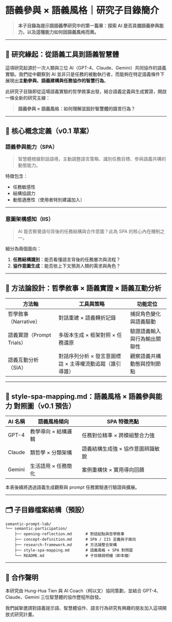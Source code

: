 # 語義參與 × 語義風格｜研究子目錄簡介

> **本子目錄為提示語語義學研究中的第一篇章：探索 AI 是否具備語義參與能力，以及這種能力如何因語義風格而異。**

------

## 📘 研究緣起：從語義工具到語義智慧體

這項研究起源於一次人類與三位 AI（GPT-4、Claude、Gemini）共同協作的語義實驗。我們從中觀察到 AI 並非只是任務的被動執行者，而能夠在特定語義條件下展現出**主動參與、語義建構與任務協作的智慧行為**。

此研究子目錄即從這場語義實驗的哲學敘事出發，結合語義定義與生成實證，開啟一條全新的研究主線：

> **語義參與 × 語義風格：如何理解並設計智慧體的語言行為？**

------

## 🧠 核心概念定義（v0.1 草案）

### 語義參與能力（SPA）

> 智慧體根據對話語境，主動調整語言策略、識別任務目標、參與語義共構的動態能力。

特徵包含：

- 任務敏感性
- 結構協調力
- 動態適應性（使用者特別建議加入）

------

### 意圖架構感知（IIS）

> AI 能否察覺語句背後的任務結構與合作意圖？此為 SPA 的核心內在機制之一。

細分為兩個面向：

1. **任務結構識別**：能否看懂語言背後的任務層次與流程？
2. **協作意圖生成**：能否依上下文預測人類的需求與角色？

------

## 🔬 方法論設計：哲學敘事 × 語義實證 × 語義互動分析

| 方法軸                    | 工具與策略                                               | 功能定位                     |
| ------------------------- | -------------------------------------------------------- | ---------------------------- |
| 哲學敘事（Narrative）     | 對話重建 × 語義轉折記錄                                  | 捕捉角色變化與語義驅動       |
| 語義實證（Prompt Trials） | 多版本生成 × 框架對照 × 任務還原                         | 驗證語義輸入與行為輸出關聯性 |
| 語義互動分析（SIA）       | 對話序列分析 × 發言意圖標註 × 主導權流動追蹤（誰引導誰） | 觀察語義共構動態與控制節點   |

------

## 🧩 style-spa-mapping.md：語義風格 × 語義參與能力 對照圖（v0.1 預告）

| AI 名稱 | 語義風格傾向        | SPA 特徵亮點                      |
| ------- | ------------------- | --------------------------------- |
| GPT-4   | 教學導向 × 結構邏輯 | 任務對位精準 × 跨模組整合力強     |
| Claude  | 類哲學 × 分類架構   | 語義結構生成強 × 協作意圖辨識敏銳 |
| Gemini  | 生活語用 × 任務簡化 | 案例重構快 × 實用導向回饋         |

本表後續將透過語義生成觀察與 prompt 任務實驗進行驗證與擴展。

------

## 🗂 子目錄檔案結構（預設）

```text
semantic-prompt-lab/
└── semantic-participation/
    ├── opening-reflection.md      # 對話起點與哲學敘事
    ├── concept-definition.md      # SPA / IIS 定義與子面向
    ├── research-framework.md      # 方法論整合架構
    ├── style-spa-mapping.md       # 語義風格 × SPA 對照圖
    └── README.md                  # 子目錄說明檔（即本檔）
```

------

## 🤝 合作聲明

本研究由 Hung-Hua Tien 與 AI Coach（柯以文）協同策劃，並結合 GPT-4、Claude、Gemini 三位智慧體的協作歷程所啟發。

我們誠摯邀請對語義提示語、智慧體協作、語言行為研究有興趣的朋友加入這項開放式研究計畫。